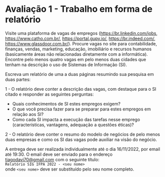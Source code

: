 # Avaliação 1 - Trabalho em forma de relatório

Visite uma plataforma de vagas de empregos (https://br.linkedin.com/jobs, https://www.catho.com.br/, https://portal.gupy.io/, https://br.indeed.com/, https://www.glassdoor.com.br/). Procure vagas no site para contabilidade, finanças, vendas, marketing, educação, imobiliário e recursos humanos (basicamente áreas não relacionadas diretamente com a informática). Encontre pelo menos quatro vagas em pelo menos duas cidades que tenham na descrição o uso de Sistemas de Informação (SI).

Escreva um relatório de uma a duas páginas resumindo sua pesquisa em duas partes:

1 - O relatório deve conter a descrição das vagas, com destaque para o SI citado e responder as seguintes perguntas:
* Quais conhecimentos de SI estes empregos exigem?
* O que você precisa fazer para se preparar para estes empregos em relação aos SI?
* Como cada SI impacta a execução das tarefas nesse emprego (características, vantagens, adequação a questões éticas)?

2 - O relatório deve conter o resumo do modelo de negócios de pelo menos duas empresas e como os SI das vagas pode auxiliar na visão do negócio.

A entrega deve ser realizada individualmente até o dia 16/11/2022, por email até 19:30. O email deve ser enviado para o endereço tiagodavi70@gmail.com com o seguinte título:  
`Relatório SIG IFPA 2022 - <seu nome>`  
onde `<seu nome>` deve ser substituído pelo seu nome completo.